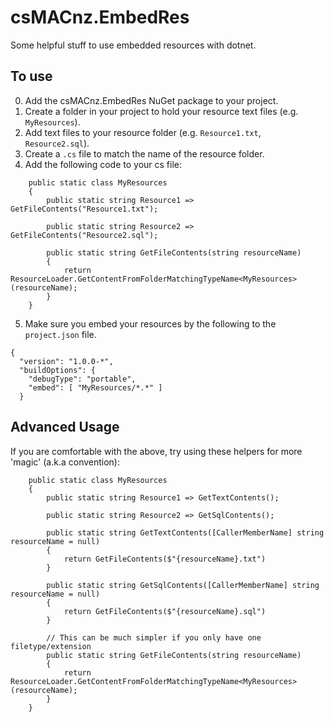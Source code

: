 csMACnz.EmbedRes
================

Some helpful stuff to use embedded resources with dotnet.

To use
------

0. Add the csMACnz.EmbedRes NuGet package to your project.
1. Create a folder in your project to hold your resource text files (e.g. `MyResources`).
2. Add text files to your resource folder (e.g. `Resource1.txt`, `Resource2.sql`).
3. Create a `.cs` file to match the name of the resource folder.
4. Add the following code to your cs file:

```
    public static class MyResources
    {
        public static string Resource1 => GetFileContents("Resource1.txt");

        public static string Resource2 => GetFileContents("Resource2.sql");

        public static string GetFileContents(string resourceName)
        {
            return ResourceLoader.GetContentFromFolderMatchingTypeName<MyResources>(resourceName);
        }
    }
```

5. Make sure you embed your resources by the following to the `project.json` file.

```
{
  "version": "1.0.0-*",
  "buildOptions": {
    "debugType": "portable",
    "embed": [ "MyResources/*.*" ]
  }
```


Advanced Usage
--------------

If you are comfortable with the above, try using these helpers for more 'magic' (a.k.a convention):

```
    public static class MyResources
    {
        public static string Resource1 => GetTextContents();

        public static string Resource2 => GetSqlContents();

        public static string GetTextContents([CallerMemberName] string resourceName = null)
        {
            return GetFileContents($"{resourceName}.txt")
        }
        
        public static string GetSqlContents([CallerMemberName] string resourceName = null)
        {
            return GetFileContents($"{resourceName}.sql")
        }

        // This can be much simpler if you only have one filetype/extension
        public static string GetFileContents(string resourceName)
        {
            return ResourceLoader.GetContentFromFolderMatchingTypeName<MyResources>(resourceName);
        }
    }
```